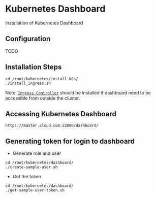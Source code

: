 # Kubernetes Dashboard

Installation of Kubernetes Dashboard

## Configuration

TODO

## Installation Steps

```console
cd /root/kubernetes/install_k8s/
./install_ingress.sh
```

Note: [`Ingress Controller`](../ingress/README.md) should be installed if dashboard need to be accessible from outside the cluster.

## Accessing Kubernetes Dashboard

```text
https://master.cloud.com:32000/dashboard/
```

## Generating token for login to dashboard

- Generate role and user
```shell
cd /root/kubernetes/dashboard/
./create-sample-user.sh
```

- Get the token
```shell
cd /root/kubernetes/dashboard/
./get-sample-user-token.sh
```
